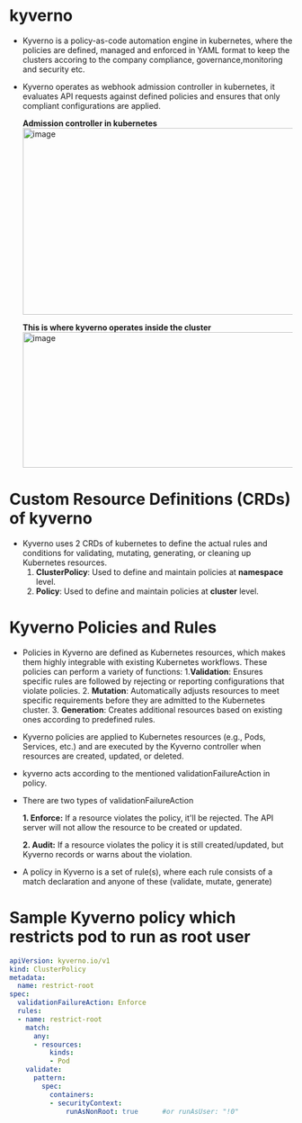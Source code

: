 # kyverno
- Kyverno is a policy-as-code automation engine in kubernetes, where the policies are defined, managed and enforced in YAML format to keep the clusters accoring to the company compliance, governance,monitoring and security etc.
- Kyverno operates as webhook admission controller in kubernetes, it evaluates API requests against defined policies and ensures that only compliant configurations are applied.
  
  **Admission controller in kubernetes**
  <img width="800" height="332" alt="image" src="https://github.com/user-attachments/assets/3f5fc838-ed6f-4782-ab66-9de99974b5c2" />
  
  **This is where kyverno operates inside the cluster**
  <img width="800" height="241" alt="image" src="https://github.com/user-attachments/assets/02a9bcc1-e78d-4375-bfaf-6356ac14abea" />

# Custom Resource Definitions (CRDs) of kyverno
- Kyverno uses 2 CRDs of kubernetes to define the actual rules and conditions for validating, mutating, generating, or cleaning up Kubernetes resources.
  1. **ClusterPolicy**: Used to define and maintain policies at **namespace** level.
  2. **Policy**: Used to define and maintain policies at **cluster** level.

 # Kyverno Policies and Rules 
 - Policies in Kyverno are defined as Kubernetes resources, which makes them highly integrable with existing Kubernetes workflows. These policies can perform a variety of functions:
    1.**Validation**: Ensures specific rules are followed by rejecting or reporting configurations that violate policies.
    2. **Mutation**: Automatically adjusts resources to meet specific requirements before they are admitted to the Kubernetes cluster.
    3. **Generation**: Creates additional resources based on existing ones according to predefined rules.
- Kyverno policies are applied to Kubernetes resources (e.g., Pods, Services, etc.) and are executed by the Kyverno controller when resources are created, updated, or deleted.
- kyverno acts according to the mentioned validationFailureAction in policy.
- There are two types of validationFailureAction
  
   **1. Enforce:** If a resource violates the policy, it'll be rejected. The API server will not allow the resource to be created or updated.
  
   **2. Audit:** If a resource violates the policy it is still created/updated, but Kyverno records or warns about the violation.
- A policy in Kyverno is a set of rule(s), where each rule consists of a match declaration and anyone of these (validate, mutate, generate)

# Sample Kyverno policy which restricts pod to run as root user

```yaml
apiVersion: kyverno.io/v1
kind: ClusterPolicy
metadata:
  name: restrict-root
spec:
  validationFailureAction: Enforce
  rules:
  - name: restrict-root
    match:
      any:
      - resources:
          kinds:
          - Pod
    validate:
      pattern:
        spec:
          containers:
          - securityContext:
              runAsNonRoot: true      #or runAsUser: "!0"
```



